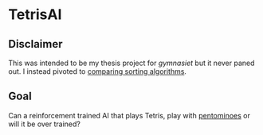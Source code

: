 # TetrisAI

## Disclaimer
This was intended to be my thesis project for _gymnasiet_ but it never paned out. I instead pivoted to [comparing sorting algorithms](https://github.com/viggoStrom/GA-Sorteringsalgoritmer).

## Goal
Can a reinforcement trained AI that plays Tetris, play with [pentominoes](https://en.wikipedia.org/wiki/Pentomino) or will it be over trained?

